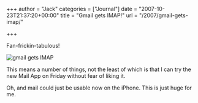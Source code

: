 +++
author = "Jack"
categories = ["Journal"]
date = "2007-10-23T21:37:20+00:00"
title = "Gmail gets IMAP!"
url = "/2007/gmail-gets-imap/"

+++

Fan-frickin-tabulous! 


![gmail gets IMAP][1] 

This means a number of things, not the least of which is that I can try the new Mail App on Friday without fear of liking it. 

Oh, and mail could just be usable now on the iPhone. This is just huge for me.

 [1]: files//gmail-imap-20071023-223633.jpg